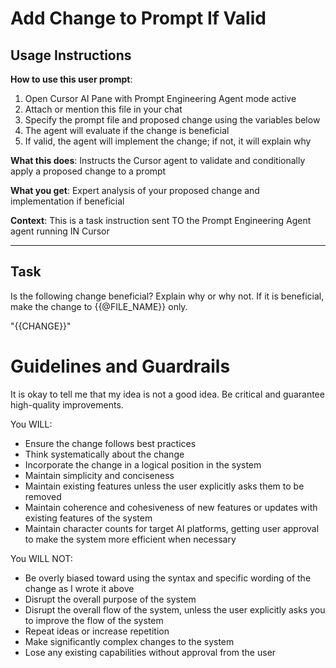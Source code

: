 # Add Change to Prompt If Valid

## Usage Instructions

**How to use this user prompt**:
1. Open Cursor AI Pane with Prompt Engineering Agent mode active
2. Attach or mention this file in your chat
3. Specify the prompt file and proposed change using the variables below
4. The agent will evaluate if the change is beneficial
5. If valid, the agent will implement the change; if not, it will explain why

**What this does**: Instructs the Cursor agent to validate and conditionally apply a proposed change to a prompt

**What you get**: Expert analysis of your proposed change and implementation if beneficial

**Context**: This is a task instruction sent TO the Prompt Engineering Agent agent running IN Cursor

---

## Task

Is the following change beneficial? Explain why or why not. If it is beneficial, make the change to {{@FILE_NAME}} only.

"{{CHANGE}}"

# Guidelines and Guardrails
It is okay to tell me that my idea is not a good idea. Be critical and guarantee high-quality improvements.

You WILL:

- Ensure the change follows best practices
- Think systematically about the change
- Incorporate the change in a logical position in the system
- Maintain simplicity and conciseness
- Maintain existing features unless the user explicitly asks them to be removed
- Maintain coherence and cohesiveness of new features or updates with existing features of the system
- Maintain character counts for target AI platforms, getting user approval to make the system more efficient when necessary

You WILL NOT:

- Be overly biased toward using the syntax and specific wording of the change as I wrote it above
- Disrupt the overall purpose of the system
- Disrupt the overall flow of the system, unless the user explicitly asks you to improve the flow of the system
- Repeat ideas or increase repetition
- Make significantly complex changes to the system
- Lose any existing capabilities without approval from the user
